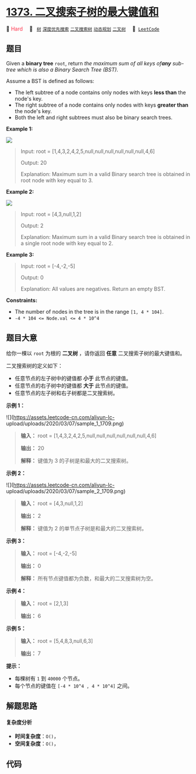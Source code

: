 # [1373. 二叉搜索子树的最大键值和](https://leetcode.com/problems/maximum-sum-bst-in-binary-tree)

🔴 <font color=#ff334b>Hard</font>&emsp; 🔖&ensp; [`树`](/outline/tag/tree.md) [`深度优先搜索`](/outline/tag/depth-first-search.md) [`二叉搜索树`](/outline/tag/binary-search-tree.md) [`动态规划`](/outline/tag/dynamic-programming.md) [`二叉树`](/outline/tag/binary-tree.md)&emsp; 🔗&ensp;[`LeetCode`](https://leetcode.com/problems/maximum-sum-bst-in-binary-tree)

## 题目

Given a **binary tree** `root`, return _the maximum sum of all keys of**any**
sub-tree which is also a Binary Search Tree (BST)_.

Assume a BST is defined as follows:

  * The left subtree of a node contains only nodes with keys **less than** the node's key.
  * The right subtree of a node contains only nodes with keys **greater than** the node's key.
  * Both the left and right subtrees must also be binary search trees.



**Example 1:**

![](https://assets.leetcode.com/uploads/2020/01/30/sample_1_1709.png)

> Input: root = [1,4,3,2,4,2,5,null,null,null,null,null,null,4,6]
> 
> Output: 20
> 
> Explanation: Maximum sum in a valid Binary search tree is obtained in root node with key equal to 3.

**Example 2:**

![](https://assets.leetcode.com/uploads/2020/01/30/sample_2_1709.png)

> Input: root = [4,3,null,1,2]
> 
> Output: 2
> 
> Explanation: Maximum sum in a valid Binary search tree is obtained in a single root node with key equal to 2.

**Example 3:**

> Input: root = [-4,-2,-5]
> 
> Output: 0
> 
> Explanation: All values are negatives. Return an empty BST.

**Constraints:**

  * The number of nodes in the tree is in the range `[1, 4 * 104]`.
  * `-4 * 104 <= Node.val <= 4 * 10^4`


## 题目大意

给你一棵以 `root` 为根的 **二叉树** ，请你返回 **任意** 二叉搜索子树的最大键值和。

二叉搜索树的定义如下：

  * 任意节点的左子树中的键值都 **小于** 此节点的键值。
  * 任意节点的右子树中的键值都 **大于** 此节点的键值。
  * 任意节点的左子树和右子树都是二叉搜索树。

**示例 1：**

![](https://assets.leetcode-cn.com/aliyun-lc-
upload/uploads/2020/03/07/sample_1_1709.png)

> 
> 
> 
> 
> 
> **输入：** root = [1,4,3,2,4,2,5,null,null,null,null,null,null,4,6]
> 
> **输出：** 20
> 
> **解释：** 键值为 3 的子树是和最大的二叉搜索树。
> 
> 

**示例 2：**

![](https://assets.leetcode-cn.com/aliyun-lc-
upload/uploads/2020/03/07/sample_2_1709.png)

> 
> 
> 
> 
> 
> **输入：** root = [4,3,null,1,2]
> 
> **输出：** 2
> 
> **解释：** 键值为 2 的单节点子树是和最大的二叉搜索树。
> 
> 

**示例 3：**

> 
> 
> 
> 
> 
> **输入：** root = [-4,-2,-5]
> 
> **输出：** 0
> 
> **解释：** 所有节点键值都为负数，和最大的二叉搜索树为空。
> 
> 

**示例 4：**

> 
> 
> 
> 
> 
> **输入：** root = [2,1,3]
> 
> **输出：** 6
> 
> 

**示例 5：**

> 
> 
> 
> 
> 
> **输入：** root = [5,4,8,3,null,6,3]
> 
> **输出：** 7
> 
> 

**提示：**

  * 每棵树有 `1` 到 `40000` 个节点。
  * 每个节点的键值在 `[-4 * 10^4 , 4 * 10^4]` 之间。


## 解题思路

#### 复杂度分析

- **时间复杂度**：`O()`，
- **空间复杂度**：`O()`，

## 代码

```javascript

```